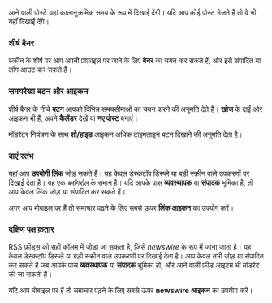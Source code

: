 आने वाली पोस्टें यहां कालानुक्रमिक समय के रूप में दिखाई देंगी। यदि आप कोई पोस्ट भेजते हैं तो वे भी यहाँ दिखाई देंगे।

### शीर्ष बैनर
स्क्रीन के शीर्ष पर आप अपनी प्रोफ़ाइल पर जाने के लिए **बैनर** का चयन कर सकते हैं, और इसे संपादित या लॉग आउट कर सकते हैं।

### समयरेखा बटन और आइकन
शीर्ष बैनर के नीचे **बटन** आपको विभिन्न समयसीमाओं का चयन करने की अनुमति देते हैं। **खोज** के दाईं ओर आइकन भी हैं, अपने **कैलेंडर** देखें या **नए पोस्ट** बनाएं।

मॉडरेटर नियंत्रण के साथ **शो/हाइड** आइकन अधिक टाइमलाइन बटन दिखाने की अनुमति देता है।

### बाएं स्तंभ
यहां आप **उपयोगी लिंक** जोड़ सकते हैं। यह केवल डेस्कटॉप डिस्प्ले या बड़ी स्क्रीन वाले उपकरणों पर दिखाई देता है। यह एक *ब्लॉगरोल* के समान है। यदि आपके पास **व्यवस्थापक** या **संपादक** भूमिका है, तो आप केवल लिंक जोड़ या संपादित कर सकते हैं।

अगर आप मोबाइल पर हैं तो समाचार पढ़ने के लिए सबसे ऊपर **लिंक आइकन** का उपयोग करें।

### दक्षिण पक्ष क़तार
RSS फ़ीड्स को सही कॉलम में जोड़ा जा सकता है, जिसे *newswire* के रूप में जाना जाता है। यह केवल डेस्कटॉप डिस्प्ले या बड़ी स्क्रीन वाले उपकरणों पर दिखाई देता है। आप केवल तभी जोड़ या संपादित कर सकते हैं जब आपके पास **व्यवस्थापक** या **संपादक** भूमिका हो, और आने वाली फ़ीड आइटम भी मॉडरेट की जा सकती हैं।

यदि आप मोबाइल पर हैं तो समाचार पढ़ने के लिए सबसे ऊपर **newswire आइकन** का उपयोग करें।
